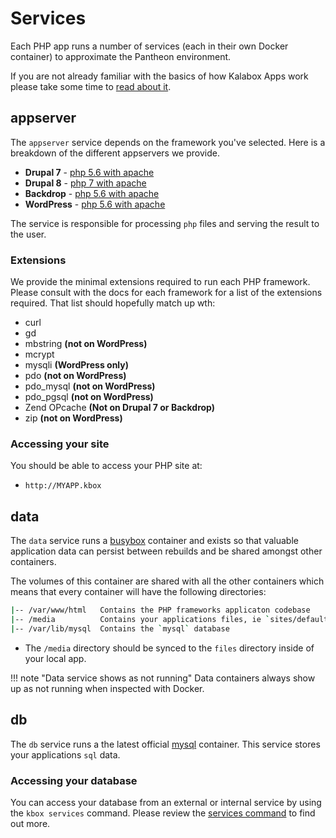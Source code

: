 Services
========

Each PHP app runs a number of services (each in their own Docker container) to approximate the Pantheon environment.

If you are not already familiar with the basics of how Kalabox Apps work please take some time to [read about it](http://docs.kalabox.io/users/started).

appserver
---------

The `appserver` service depends on the framework you've selected. Here is a breakdown of the different appservers we provide.

 * **Drupal 7** - [php 5.6 with apache](https://github.com/docker-library/drupal/tree/master/7/apache)
 * **Drupal 8** - [php 7 with apache](https://github.com/docker-library/drupal/tree/master/8/apache)
 * **Backdrop** - [php 5.6 with apache](https://github.com/backdrop-ops/backdrop-docker/tree/master/1/apache)
 * **WordPress** - [php 5.6 with apache](https://github.com/docker-library/wordpress/tree/master/apache)

The service is responsible for processing `php` files and serving the result to the user.

### Extensions

We provide the minimal extensions required to run each PHP framework. Please consult with the docs for each framework for a list of the extensions required. That list should hopefully match up wth:

  * curl
  * gd
  * mbstring **(not on WordPress)**
  * mcrypt
  * mysqli **(WordPress only)**
  * pdo **(not on WordPress)**
  * pdo_mysql **(not on WordPress)**
  * pdo_pgsql **(not on WordPress)**
  * Zend OPcache **(Not on Drupal 7 or Backdrop)**
  * zip **(not on WordPress)**

### Accessing your site

You should be able to access your PHP site at:

  * `http://MYAPP.kbox`

data
----

The `data` service runs a [busybox](https://github.com/docker-library/busybox) container and exists so that valuable application data can persist between rebuilds and be shared amongst other containers.

The volumes of this container are shared with all the other containers which means that every container will have the following directories:

```bash
|-- /var/www/html   Contains the PHP frameworks applicaton codebase
|-- /media          Contains your applications files, ie `sites/default/files` for Drupal 7
|-- /var/lib/mysql  Contains the `mysql` database
```
* The `/media` directory should be synced to the `files` directory inside of your local app.

!!! note "Data service shows as not running"
    Data containers always show up as not running when inspected with Docker.

db
--

The `db` service runs a the latest official [mysql](https://github.com/docker-library/mysql/tree/master/5.7) container. This service stores your applications `sql` data.

### Accessing your database

You can access your database from an external or internal service by using the `kbox services` command. Please review the [services command](./cli/#services) to find out more.
